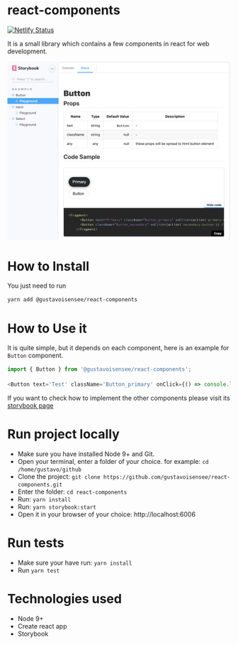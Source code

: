 # react-components

[![Netlify Status](https://api.netlify.com/api/v1/badges/26d57731-c0c4-407f-bfd1-dad01f6a4833/deploy-status)](https://app.netlify.com/sites/react-components-v2/deploys)

It is a small library which contains a few components in react for web development.

![alt tag](https://raw.githubusercontent.com/gustavoisensee/react-components/master/public/main.png)

# How to Install
You just need to run
```sh
yarn add @gustavoisensee/react-components
```

# How to Use it
It is quite simple, but it depends on each component, here is an example for `Button` component.
```js
import { Button } from '@gustavoisensee/react-components';

<Button text='Test' className='Button_primary' onClick={() => console.log('Button click')} />
```

If you want to check how to implement the other components please visit its [storybook page](https://react-components-v2.netlify.app/)

# Run project locally
* Make sure you have installed Node 9+ and Git.
* Open your terminal, enter a folder of your choice. for example: `cd /home/gustavo/github`
* Clone the project: `git clone https://github.com/gustavoisensee/react-components.git`
* Enter the folder: `cd react-components`
* Run: `yarn install`
* Run: `yarn storybook:start`
* Open it in your browser of your choice: http://localhost:6006

# Run tests
* Make sure your have run: `yarn install`
* Run `yarn test`

# Technologies used
* Node 9+
* Create react app
* Storybook